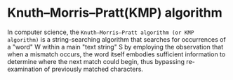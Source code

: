 # Knuth–Morris–Pratt(KMP) algorithm

In computer science, the `Knuth–Morris–Pratt algorithm (or KMP algorithm)` is a string-searching algorithm that searches for occurrences of a "word" W within a main "text string" S by employing the observation that when a mismatch occurs, the word itself embodies sufficient information to determine where the next match could begin, thus bypassing re-examination of previously matched characters.